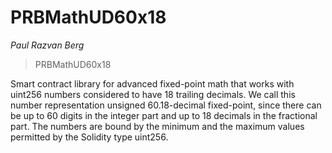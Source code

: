 # PRBMathUD60x18

*Paul Razvan Berg*

> PRBMathUD60x18

Smart contract library for advanced fixed-point math that works with uint256 numbers considered to have 18 trailing decimals. We call this number representation unsigned 60.18-decimal fixed-point, since there can be up to 60 digits in the integer part and up to 18 decimals in the fractional part. The numbers are bound by the minimum and the maximum values permitted by the Solidity type uint256.





